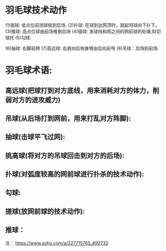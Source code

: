 # 羽毛球技术动作
  (1)挑球: 低点位前场球挑到后场.
  (2)扑球: 在球到达网顶时，跳起将球向下扑下。
  (3)推球: 高点位球由前场推倒后场
  (4)搓球: 发球线和网之间的网前球的处理,斜切球托
  (5)勾球: 

  (6)抽球: 右脚前跨
  (7)高远球: 右肩向后侧身臂由后向前甩
  (8)吊球：后场到前场.


# 羽毛球术语:
## 高远球(把球打到对方底线，用来消耗对方的体力，削弱对方的进攻威力)
## 吊球(从后场打到网前，用来打乱对方阵脚):
## 抽球(击球平飞过网):

## 挑高球(将对方的吊球回击到对方的后场):
## 扑球(对弧度较高的网前球进行扑杀的技术动作):
## 勾球:
## 搓球(放网前球的技术动作):
## 推球：


注：
  https://www.sohu.com/a/227715765_492732
